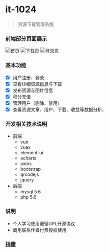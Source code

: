 # it-1024
> 资源下载管理系统

### 前端部分页面展示

![](https://i.loli.net/2020/09/11/qhAVGb176lzOTsj.png "首页")
![](https://i.loli.net/2020/09/11/HPqY6rNUMp3tKnx.png "下载页")
![](https://i.loli.net/2020/09/11/UPg8EZtmhXyfeLT.png "登录页")

### 基本功能
- [x]  用户注册、登录
- [x]  查看详细资源信息与下载
- [x]  发布资源与图片信息
- [x]  积分充值
- [x]  管理用户（删除、禁用）
- [x]  查看资源文章、用户、下载、收益等数据分析、

### 开发相关技术说明
- 前端
  - vue
  - vuex
  - element-ui
  - echarts
  - axios
  - bootstrap
  - qrcodejs
  - jquery
- 后端
  - mysql 5.6
  - php 5.6

### 说明
- 个人学习使用遵循GPL开源协议
- 商用联系作者付费授权使用
### [捐赠](http://m.it-1024.net/pay.html)





  




















